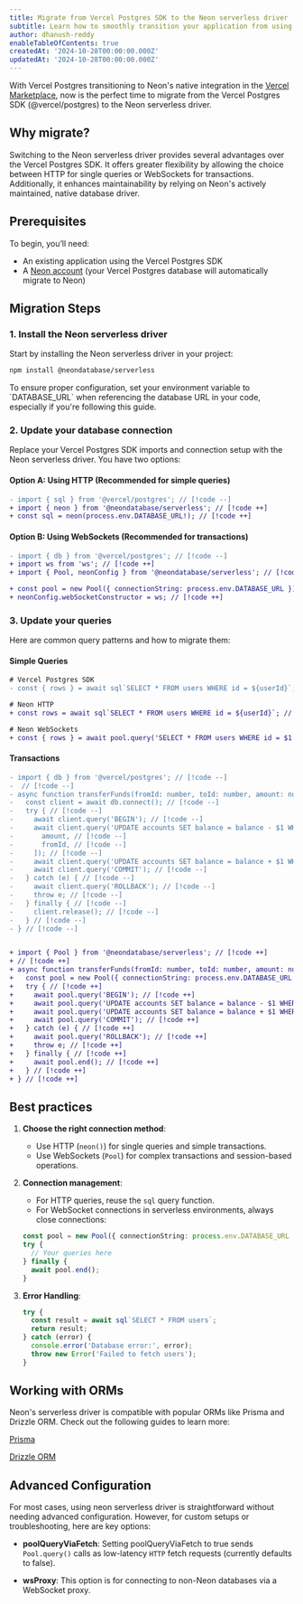```yaml
---
title: Migrate from Vercel Postgres SDK to the Neon serverless driver
subtitle: Learn how to smoothly transition your application from using Vercel Postgres SDK to the Neon serverless driver
author: dhanush-reddy
enableTableOfContents: true
createdAt: '2024-10-28T00:00:00.000Z'
updatedAt: '2024-10-28T00:00:00.000Z'
---
```


With Vercel Postgres transitioning to Neon's native integration in the [Vercel Marketplace](https://vercel.com/blog/introducing-the-vercel-marketplace), now is the perfect time to migrate from the Vercel Postgres SDK (@vercel/postgres) to the Neon serverless driver.

## Why migrate?

Switching to the Neon serverless driver provides several advantages over the Vercel Postgres SDK. It offers greater flexibility by allowing the choice between HTTP for single queries or WebSockets for transactions. Additionally, it enhances maintainability by relying on Neon's actively maintained, native database driver.

## Prerequisites

To begin, you’ll need:

- An existing application using the Vercel Postgres SDK
- A [Neon account](https://neon.tech/docs/get-started-with-neon/signing-up) (your Vercel Postgres database will automatically migrate to Neon)

## Migration Steps

### 1. Install the Neon serverless driver

Start by installing the Neon serverless driver in your project:

```bash
npm install @neondatabase/serverless
```

<Admonition type="important">
To ensure proper configuration, set your environment variable to `DATABASE_URL` when referencing the database URL in your code, especially if you're following this guide.
</Admonition>

### 2. Update your database connection

Replace your Vercel Postgres SDK imports and connection setup with the Neon serverless driver. You have two options:

#### Option A: Using HTTP (Recommended for simple queries)

```diff
- import { sql } from '@vercel/postgres'; // [!code --]
+ import { neon } from '@neondatabase/serverless'; // [!code ++]
+ const sql = neon(process.env.DATABASE_URL!); // [!code ++]
```

#### Option B: Using WebSockets (Recommended for transactions)

```diff
- import { db } from '@vercel/postgres'; // [!code --]
+ import ws from 'ws'; // [!code ++]
+ import { Pool, neonConfig } from '@neondatabase/serverless'; // [!code ++]

+ const pool = new Pool({ connectionString: process.env.DATABASE_URL }); // [!code ++]
+ neonConfig.webSocketConstructor = ws; // [!code ++]
```

### 3. Update your queries

Here are common query patterns and how to migrate them:

#### Simple Queries

```diff
# Vercel Postgres SDK
- const { rows } = await sql`SELECT * FROM users WHERE id = ${userId}`; // [!code --]

# Neon HTTP
+ const rows = await sql`SELECT * FROM users WHERE id = ${userId}`; // [!code ++]

# Neon WebSockets
+ const { rows } = await pool.query('SELECT * FROM users WHERE id = $1', [userId]); // [!code ++]
```

#### Transactions

```diff
- import { db } from '@vercel/postgres'; // [!code --]
-  // [!code --]
- async function transferFunds(fromId: number, toId: number, amount: number) { // [!code --]
-   const client = await db.connect(); // [!code --]
-   try { // [!code --]
-     await client.query('BEGIN'); // [!code --]
-     await client.query('UPDATE accounts SET balance = balance - $1 WHERE id = $2', [ // [!code --]
-       amount, // [!code --]
-       fromId, // [!code --]
-     ]); // [!code --]
-     await client.query('UPDATE accounts SET balance = balance + $1 WHERE id = $2', [amount, toId]); // [!code --]
-     await client.query('COMMIT'); // [!code --]
-   } catch (e) { // [!code --]
-     await client.query('ROLLBACK'); // [!code --]
-     throw e; // [!code --]
-   } finally { // [!code --]
-     client.release(); // [!code --]
-   } // [!code --]
- } // [!code --]


+ import { Pool } from '@neondatabase/serverless'; // [!code ++]
+ // [!code ++]
+ async function transferFunds(fromId: number, toId: number, amount: number) { // [!code ++]
+   const pool = new Pool({ connectionString: process.env.DATABASE_URL }); // [!code ++]
+   try { // [!code ++]
+     await pool.query('BEGIN'); // [!code ++]
+     await pool.query('UPDATE accounts SET balance = balance - $1 WHERE id = $2', [amount, fromId]); // [!code ++]
+     await pool.query('UPDATE accounts SET balance = balance + $1 WHERE id = $2', [amount, toId]); // [!code ++]
+     await pool.query('COMMIT'); // [!code ++]
+   } catch (e) { // [!code ++]
+     await pool.query('ROLLBACK'); // [!code ++]
+     throw e; // [!code ++]
+   } finally { // [!code ++]
+     await pool.end(); // [!code ++]
+   } // [!code ++]
+ } // [!code ++]
```

## Best practices

1.  **Choose the right connection method**:

    - Use HTTP (`neon()`) for single queries and simple transactions.
    - Use WebSockets (`Pool`) for complex transactions and session-based operations.

2.  **Connection management**:

    - For HTTP queries, reuse the `sql` query function.
    - For WebSocket connections in serverless environments, always close connections:

    ```typescript
    const pool = new Pool({ connectionString: process.env.DATABASE_URL });
    try {
      // Your queries here
    } finally {
      await pool.end();
    }
    ```

3.  **Error Handling**:
    ```typescript
    try {
      const result = await sql`SELECT * FROM users`;
      return result;
    } catch (error) {
      console.error('Database error:', error);
      throw new Error('Failed to fetch users');
    }
    ```

## Working with ORMs

Neon's serverless driver is compatible with popular ORMs like Prisma and Drizzle ORM. Check out the following guides to learn more:

<DetailIconCards>

<a href="/docs/guides/prisma" description="Learn how to connect to Neon from Prisma" icon="prisma">Prisma</a>

<a href="https://orm.drizzle.team/docs/tutorials/drizzle-with-neon" description="Learn how to connect to Neon from Drizzle ORM" icon="drizzle">Drizzle ORM</a>

</DetailIconCards>

## Advanced Configuration

For most cases, using neon serverless driver is straightforward without needing advanced configuration. However, for custom setups or troubleshooting, here are key options:

- **poolQueryViaFetch**: Setting poolQueryViaFetch to true sends `Pool.query()` calls as low-latency `HTTP` fetch requests (currently defaults to false).

- **wsProxy**: This option is for connecting to non-Neon databases via a WebSocket proxy.

<NeedHelp/>
